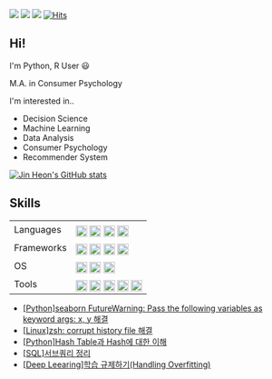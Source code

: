 
 <a href="https://yjinheon.github.io/" target="_blank"><img src="https://img.shields.io/badge/Hexo_Blog-black?style=flat-square&logo=Hexo&logoColor=white"/></a>
 <a href="mailto:yjinheon@gmail.com" target="_blank"><img src="https://img.shields.io/badge/yjinheon@gmail.com-EA4335?style=flat-square&logo=Gmail&logoColor=white"/></a>
 <a href="https://www.linkedin.com/in/jin-heon-yoon-583842178/" target="_blank"><img src="https://img.shields.io/badge/JinheonYoon-0A66C2?style=flat-square&logo=Linkedin&logoColor=white"/></a> [![Hits](https://hits.seeyoufarm.com/api/count/incr/badge.svg?url=https%3A%2F%2Fgithub.com%2Fyjinheon%2Fhit-counter&count_bg=%2379C83D&title_bg=%23555555&icon=&icon_color=%23E7E7E7&title=hits&edge_flat=false)](https://hits.seeyoufarm.com)
 
 ## Hi!
 
I'm Python, R User :smiley:

M.A. in Consumer Psychology  

I'm interested in..
  - Decision Science
  - Machine Learning
  - Data Analysis
  - Consumer Psychology
  - Recommender System



[![Jin Heon's GitHub stats](https://github-readme-stats.vercel.app/api?username=yjinheon&count_private=true&hide=stars&show_icons=true&theme=dracula)](https://github.com/anuraghazra/github-readme-stats)


## Skills
<table>
<tr>
   <td> Languages
  </td>
   <td>
    <img src="https://img.shields.io/badge/Python-3776AB?style=for-the-badge&logo=python&logoColor=white" height="20" align="middle"></a>
    <img src="https://img.shields.io/badge/R-276DC3?style=for-the-badge&logo=r&logoColor=white" height="20" align="middle"></a>
    <img src="https://img.shields.io/badge/MySQL-00000F?style=flat-square&logo=mysql&logoColor=white" height="20" align="middle"/>
    <img src="https://img.shields.io/badge/Julia-9558B2?style=for-the-badge&logo=julia&logoColor=white" height="20" align="middle">
  </td>
</tr>
<tr>
   <td> Frameworks
  </td>
   <td>
    <img src="https://img.shields.io/badge/scikit_learn-F7931E?style=for-the-badge&logo=scikit-learn&logoColor=white" height="20" align="middle"></a>
    <img src="https://img.shields.io/badge/TensorFlow-FF6F00?style=for-the-badge&logo=TensorFlow&logoColor=white" height="20" align="middle"></a>
    <img src="https://img.shields.io/badge/Selenium-43B02A?style=for-the-badge&logo=Selenium&logoColor=white" height="20" align="middle"></a>
    <img src="https://img.shields.io/badge/SciPy-654FF0?style=for-the-badge&logo=SciPy&logoColor=white" height="20" align="middle"></a>
    <img srt="https://img.shields.io/badge/Flask-000000?style=for-the-badge&logo=flask&logoColor=white" height="20" align="middle"></a>
  </td>
</tr>
<tr>
   <td> OS
  </td>
   <td>
   <img src="https://img.shields.io/badge/manjaro-35BF5C?style=for-the-badge&logo=manjaro&logoColor=white" height="20" align="middle"></a>
   <img src="https://img.shields.io/badge/Ubuntu-E95420?style=for-the-badge&logo=ubuntu&logoColor=white" height="20" align="middle"></a>
   <img src="https://img.shields.io/badge/Windows-0078D6?style=for-the-badge&logo=windows&logoColor=white" height="20" align="middle"></a>
  </td>
</tr>
<tr>
   <td> Tools
  </td>
   <td>
    <img src="https://img.shields.io/badge/Google%20Analytics-E37400?style=for-the-badge&logo=google%20analytics&logoColor=white" height="20" align="middle"></a>
    <img src="https://img.shields.io/badge/Google_Cloud-4285F4?style=flat-sqare&logo=google-cloud&logoColor=white" height="20" align="middle"></a>
    <img src="https://img.shields.io/badge/RStudio-75AADB?style=for-the-badge&logo=RStudio&logoColor=white" height="20" align="middle"></a>
    <img src="https://img.shields.io/badge/Visual_Studio_Code-0078D4?style=for-the-badge&logo=visual%20studio%20code&logoColor=white" height="20" align="middle"></a>
    <img src="https://img.shields.io/badge/NeoVim-%2357A143.svg?&style=for-the-badge&logo=neovim&logoColor=white" height="20" align="middle"></a>
  </td>
</tr>
</table>
    
    

 - [[Python]seaborn FutureWarning: Pass the following variables as keyword args: x, y 해결](https://yjinheon.github.io/2021/12/25/TS-Python-1/)
 - [[Linux]zsh: corrupt history file 해결](https://yjinheon.github.io/2021/12/25/TS-linux-1/)
 - [[Python]Hash Table과 Hash에 대한 이해](https://yjinheon.github.io/2021/12/25/Programming-Python-hash-table/)
 - [[SQL]서브쿼리 정리](https://yjinheon.github.io/2021/12/25/DE-SQL-subquery/)
 - [[Deep Leearing]학습 규제하기(Handling Overfitting)](https://yjinheon.github.io/2021/12/25/ML-DL-regularization/)